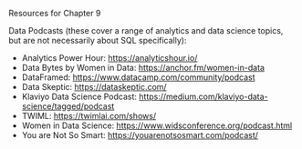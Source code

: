 Resources for Chapter 9

Data Podcasts (these cover a range of analytics and data science topics, but are not necessarily about SQL specifically):
* Analytics Power Hour: https://analyticshour.io/
* Data Bytes by Women in Data: https://anchor.fm/women-in-data
* DataFramed: https://www.datacamp.com/community/podcast
* Data Skeptic: https://dataskeptic.com/
* Klaviyo Data Science Podcast: https://medium.com/klaviyo-data-science/tagged/podcast
* TWIML: https://twimlai.com/shows/
* Women in Data Science: https://www.widsconference.org/podcast.html
* You are Not So Smart: https://youarenotsosmart.com/podcast/
